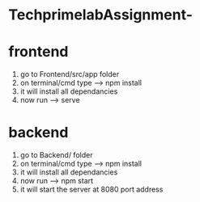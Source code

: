 # TechprimelabAssignment-


# frontend
1. go to Frontend/src/app folder
2. on terminal/cmd type --> npm install
3. it will install all dependancies
4. now run --> serve

# backend
1. go to Backend/ folder
2. on terminal/cmd type --> npm install
3. it will install all dependancies
4. now run --> npm start
5. it will start the server at 8080 port address
